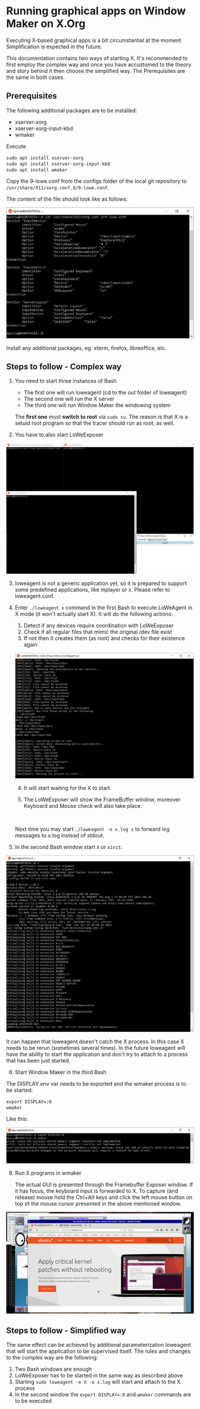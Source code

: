 # Running graphical apps on Window Maker on X.Org

Executing X-based graphical apps is a bit circumstantial at the moment. Simplification is expected in the future.

This documentation contains two ways of starting X. It's recommended to first employ the complex way and once you have accustomed to the theory and story behind it then choose the simplified way. The Prerequisites are the same in both cases.

## Prerequisites

The following additional packages are to be installed:

- xserver-xorg
- xserver-xorg-input-kbd
- wmaker

Execute

```
sudo apt install xserver-xorg
sudo apt install xserver-xorg-input-kbd
sudo apt install wmaker
```

Copy the 9-lowe.conf from the configs folder of the local git repository to ```/usr/share/X11/xorg.conf.d/9-lowe.conf```.

The content of the file should look like as follows:

![xorgconfig](img/x/01_config.jpg "X.Org config")

Install any additional packages, eg. xterm, firefox, libreoffice, etc.

## Steps to follow - Complex way

1. You need to start three instances of Bash
   - The first one will run loweagent (cd to the out folder of loweagent)
   - The second one will run the X server
   - The third one will run Window Maker the windowing system

   The **first one** must **switch to root** via ```sudo su```. The reason is that X is a setuid root program so that the tracer should run as root, as well.
2. You have to also start LoWeExposer

![whatweneed](img/x/02_whatweneed.jpg "Starting needed programs")

3. loweagent is not a generic application yet, so it is prepared to support some predefined applications, like mplayer or x. Please refer to loweagent.conf.

4. Enter ```./loweagent x``` command in the first Bash to execute LoWeAgent in X mode (it won't actually start X). It will do the following actions:

   1. Detect if any devices require coordination with LoWeExposer
   2. Check if all regular files that mimic the original /dev file exist
   3. If not then it creates them (as root) and checks for their existence again 

   ![Creating devices](img/x/03_credevs.jpg "Creating devices")

   4. It will start waiting for the X to start

   5. The LoWeExposer will show the FrameBuffer window, moreover Keyboard and Mouse check will also take place. 

      ​

   Next time you may start   ```./loweagent -o x.log x``` to forward log messages to x.log instead of stdout.

5. In the second Bash window start ```X```  or ```xinit```:

![X.Org running](img/x/04_startx.jpg "X.Org running")

It can happen that loweagent doesn't catch the X process. In this case X needs to be rerun (sometimes several times). In the future loweagent will have the ability to start the application and don't try to attach to a process that has been just started.

6. Start Window Maker in the third Bash

The DISPLAY env var needs to be exported and the wmaker process is to be started:

```
export DISPLAY=:0
wmaker
```
Like this:

![start wmaker](img/x/05_startwmaker.jpg "Starting Window Maker")

8. Run X programs in wmaker

   The actual GUI is presented through the Framebuffer Exposer window. If it has focus, the keyboard input is forwarded to X. To capture (and release) mouse hold the Ctrl+Alt keys and click the left mouse button on top of the mouse cursor presented in the above mentioned window.

![run progs](img/x/06_wmakerrunning.jpg "Run graphical apps")

## Steps to follow - Simplified way

The same effect can be achieved by additional parameterization loweagent that will start the application to be supervised itself. The rules and changes to the complex way are the following:

1. Two Bash windows are enough
2. LoWeExposer has to be started in the same way as described above
3. Starting ```sudo loweagent -e X -o x.log``` will start and attach to the X process
4. In the second window the ```export DISPLAY=:0``` and ```wmaker``` commands are to be executed